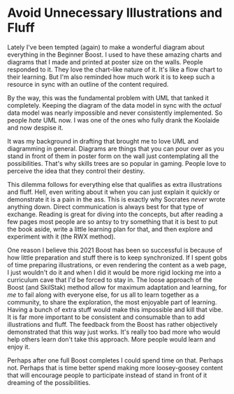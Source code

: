 # Avoid Unnecessary Illustrations and Fluff

Lately I've been tempted (again) to make a wonderful diagram about
everything in the Beginner Boost. I used to have these amazing charts
and diagrams that I made and printed at poster size on the walls. People
responded to it. They love the chart-like nature of it. It's like a flow
chart to their learning. But I'm also reminded how much work it is to
keep such a resource in sync with an outline of the content required.

By the way, this was the fundamental problem with UML that tanked it
completely. Keeping the diagram of the data model in sync with the
*actual* data model was nearly impossible and never consistently
implemented. So people *hate* UML now. I was one of the ones who fully
drank the Koolaide and now despise it. 

It was my background in drafting that brought me to love UML and
diagramming in general. Diagrams are things that you can pour over as
you stand in front of them in poster form on the wall just contemplating
all the possibilities. That's why skills trees are so popular in gaming.
People love to perceive the idea that they control their destiny.

This dilemma follows for everything else that qualifies as extra
illustrations and fluff. Hell, even writing about it when you can just
explain it quickly or demonstrate it is a pain in the ass. This is
exactly why Socrates *never* wrote anything down. Direct communication
is always best for that type of exchange. Reading is great for diving
into the concepts, but after reading a few pages most people are so
antsy to try something that it is best to put the book aside, write a
little learning plan for that, and then explore and experiment with it
(the RWX method). 

One reason I believe this 2021 Boost has been so successful is because
of how little preparation and stuff there is to keep synchronized. If I
spent gobs of time preparing illustrations, or even rendering the
content as a web page, I just wouldn't do it and when I did it would be
more rigid locking me into a curriculum cave that I'd be forced to stay
in. The loose approach of the Boost (and SkilStak) method allow for
maximum adaptation and learning, for *me* to fail along with everyone
else, for us all to learn together as a community, to share the
exploration, the most enjoyable part of learning. Having a bunch of
extra stuff would make this impossible and kill that vibe. It is far
more important to be consistent and consumable than to add illustrations
and fluff. The feedback from the Boost has rather objectively
demonstrated that this way just works. It's really too bad more who
would help others learn don't take this approach. More people would
learn and enjoy it.

Perhaps after one full Boost completes I could spend time on that.
Perhaps not. Perhaps that is time better spend making more loosey-goosey
content that will encourage people to participate instead of stand in
front of it dreaming of the possibilities.
